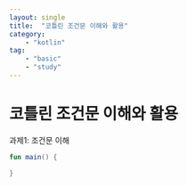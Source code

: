 ```yaml
---
layout: single
title:  "코틀린 조건문 이해와 활용"
category:
    - "kotlin"
tag:
    - "basic"
    - "study"
---
```


# 코틀린 조건문 이해와 활용

과제1: 조건문 이해

```kotlin
fun main() {

}
```